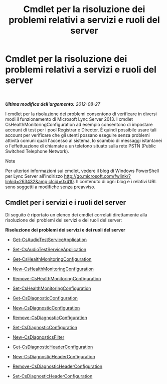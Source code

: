 ﻿---
title: Cmdlet per la risoluzione dei problemi relativi a servizi e ruoli del server
TOCTitle: Cmdlet per la risoluzione dei problemi relativi a servizi e ruoli del server
ms:assetid: 03be4cae-bf35-40b2-8e02-477b64afa4c9
ms:mtpsurl: https://technet.microsoft.com/it-it/library/Gg415628(v=OCS.15)
ms:contentKeyID: 49299526
ms.date: 08/24/2015
mtps_version: v=OCS.15
ms.translationtype: HT
---

# Cmdlet per la risoluzione dei problemi relativi a servizi e ruoli del server

 

_**Ultima modifica dell'argomento:** 2012-08-27_

I cmdlet per la risoluzione dei problemi consentono di verificare in diversi modi il funzionamento di Microsoft Lync Server 2013. I cmdlet CsHealthMonitoringConfiguration ad esempio consentono di impostare account di test per i pool Registrar e Director. È quindi possibile usare tali account per verificare che gli utenti possano eseguire senza problemi attività comuni quali l'accesso al sistema, lo scambio di messaggi istantanei o l'effettuazione di chiamate a un telefono situato sulla rete PSTN (Public Switched Telephone Network).


> [!NOTE]
> Per ulteriori informazioni sui cmdlet, vedere il blog di Windows PowerShell per Lync Server all'indirizzo <A class=uri href="http://go.microsoft.com/fwlink/?linkid=263432%26clcid=0x410">http://go.microsoft.com/fwlink/?linkid=263432&amp;clcid=0x410</A>. Il contenuto di ogni blog e i relativi URL sono soggetti a modifiche senza preavviso.



## Cmdlet per i servizi e i ruoli del server

Di seguito è riportato un elenco dei cmdlet correlati direttamente alla risoluzione dei problemi dei servizi e dei ruoli del server:

**Risoluzione dei problemi dei servizi e dei ruoli del server**

  -   
    [Get-CsAudioTestServiceApplication](get-csaudiotestserviceapplication.md)

  -   
    [Set-CsAudioTestServiceApplication](set-csaudiotestserviceapplication.md)

  -   
    [Get-CsHealthMonitoringConfiguration](get-cshealthmonitoringconfiguration.md)

  -   
    [New-CsHealthMonitoringConfiguration](new-cshealthmonitoringconfiguration.md)

  -   
    [Remove-CsHealthMonitoringConfiguration](remove-cshealthmonitoringconfiguration.md)

  -   
    [Set-CsHealthMonitoringConfiguration](set-cshealthmonitoringconfiguration.md)

  -   
    [Get-CsDiagnosticConfiguration](get-csdiagnosticconfiguration.md)

  -   
    [New-CsDiagnosticConfiguration](new-csdiagnosticconfiguration.md)

  -   
    [Remove-CsDiagnosticConfiguration](remove-csdiagnosticconfiguration.md)

  -   
    [Set-CsDiagnosticConfiguration](set-csdiagnosticconfiguration.md)

  -   
    [New-CsDiagnosticsFilter](new-csdiagnosticsfilter.md)

  -   
    [Get-CsDiagnosticHeaderConfiguration](get-csdiagnosticheaderconfiguration.md)

  -   
    [New-CsDiagnosticHeaderConfiguration](new-csdiagnosticheaderconfiguration.md)

  -   
    [Remove-CsDiagnosticHeaderConfiguration](remove-csdiagnosticheaderconfiguration.md)

  -   
    [Set-CsDiagnosticHeaderConfiguration](set-csdiagnosticheaderconfiguration.md)

